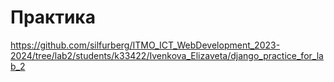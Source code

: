 # Практика

https://github.com/silfurberg/ITMO_ICT_WebDevelopment_2023-2024/tree/lab2/students/k33422/Ivenkova_Elizaveta/django_practice_for_lab_2
